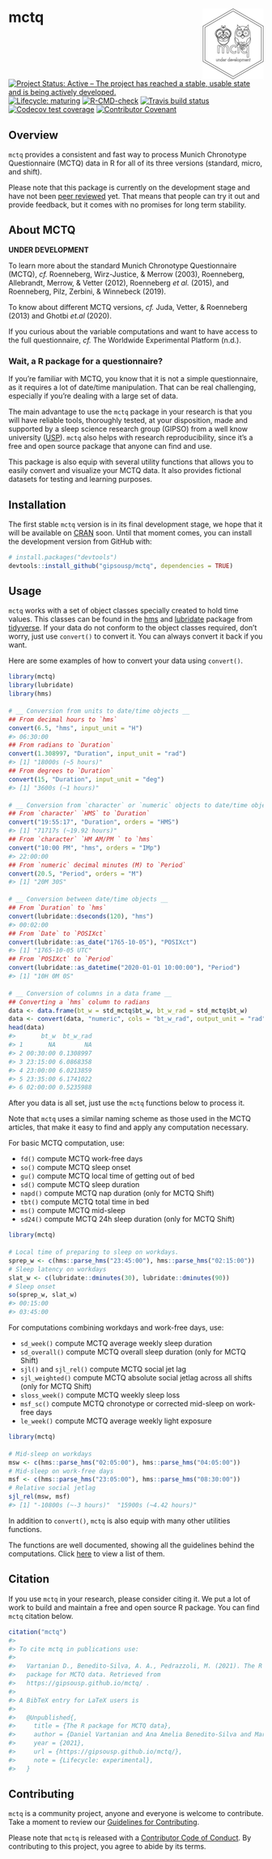 
<!-- README.md is generated from README.Rmd. Please edit that file -->

# mctq <a href='https://gipsousp.github.io/mctq'><img src='man/figures/logo.png' align="right" height="139" /></a>

<!-- badges: start -->
<!-- To do: Add Code coverage (when possible) <https://docs.codecov.io/> -->

[![Project Status: Active – The project has reached a stable, usable
state and is being actively
developed.](https://www.repostatus.org/badges/latest/active.svg)](https://www.repostatus.org/#active)
[![Lifecycle:
maturing](https://img.shields.io/badge/lifecycle-maturing-blue.svg)](https://www.tidyverse.org/lifecycle/#maturing)
[![R-CMD-check](https://github.com/gipsousp/mctq/workflows/R-CMD-check/badge.svg)](https://github.com/gipsousp/mctq/actions)
[![Travis build
status](https://travis-ci.com/gipsousp/mctq.svg?branch=master)](https://travis-ci.com/gipsousp/mctq)
[![Codecov test
coverage](https://codecov.io/gh/gipsousp/mctq/branch/master/graph/badge.svg)](https://codecov.io/gh/gipsousp/mctq?branch=master)
[![Contributor
Covenant](https://img.shields.io/badge/Contributor%20Covenant-v2.0%20adopted-ff69b4.svg)](https://gipsousp.github.io/mctq/CODE_OF_CONDUCT.html)
<!-- badges: end -->

## Overview

`mctq` provides a consistent and fast way to process Munich Chronotype
Questionnaire (MCTQ) data in R for all of its three versions (standard,
micro, and shift).

Please note that this package is currently on the development stage and
have not been [peer
reviewed](https://devguide.ropensci.org/softwarereviewintro.html) yet.
That means that people can try it out and provide feedback, but it comes
with no promises for long term stability.

## About MCTQ

**UNDER DEVELOPMENT**

To learn more about the standard Munich Chronotype Questionnaire (MCTQ),
*cf.* Roenneberg, Wirz-Justice, & Merrow (2003), Roenneberg, Allebrandt,
Merrow, & Vetter (2012), Roenneberg *et al.* (2015), and Roenneberg,
Pilz, Zerbini, & Winnebeck (2019).

To know about different MCTQ versions, *cf.* Juda, Vetter, & Roenneberg
(2013) and Ghotbi *et.al* (2020).

If you curious about the variable computations and want to have access
to the full questionnaire, *cf.* The Worldwide Experimental Platform
(n.d.).

### Wait, a R package for a questionnaire?

If you’re familiar with MCTQ, you know that it is not a simple
questionnaire, as it requires a lot of date/time manipulation. That can
be real challenging, especially if you’re dealing with a large set of
data.

The main advantage to use the `mctq` package in your research is that
you will have reliable tools, thoroughly tested, at your disposition,
made and supported by a sleep science research group (GIPSO) from a well
know university ([USP](https://www5.usp.br/)). `mctq` also helps with
research reproducibility, since it’s a free and open source package that
anyone can find and use.

This package is also equip with several utility functions that allows
you to easily convert and visualize your MCTQ data. It also provides
fictional datasets for testing and learning purposes.

## Installation

The first stable `mctq` version is in its final development stage, we
hope that it will be available on [CRAN](https://cran.r-project.org/)
soon. Until that moment comes, you can install the development version
from GitHub with:

``` r
# install.packages("devtools")
devtools::install_github("gipsousp/mctq", dependencies = TRUE)
```

## Usage

`mctq` works with a set of object classes specially created to hold time
values. This classes can be found in the
[hms](https://hms.tidyverse.org/) and
[lubridate](https://lubridate.tidyverse.org/) package from
[tidyverse](https://www.tidyverse.org/packages/). If your data do not
conform to the object classes required, don’t worry, just use
`convert()` to convert it. You can always convert it back if you want.

Here are some examples of how to convert your data using `convert()`.

``` r
library(mctq)
library(lubridate)
library(hms)

# __ Conversion from units to date/time objects __
## From decimal hours to `hms`
convert(6.5, "hms", input_unit = "H")
#> 06:30:00
## From radians to `Duration`
convert(1.308997, "Duration", input_unit = "rad")
#> [1] "18000s (~5 hours)"
## From degrees to `Duration`
convert(15, "Duration", input_unit = "deg")
#> [1] "3600s (~1 hours)"

# __ Conversion from `character` or `numeric` objects to date/time objects __
## From `character` `HMS` to `Duration`
convert("19:55:17", "Duration", orders = "HMS")
#> [1] "71717s (~19.92 hours)"
## From `character` `HM AM/PM ` to `hms`
convert("10:00 PM", "hms", orders = "IMp")
#> 22:00:00
## From `numeric` decimal minutes (M) to `Period`
convert(20.5, "Period", orders = "M")
#> [1] "20M 30S"

# __ Conversion between date/time objects __
## From `Duration` to `hms`
convert(lubridate::dseconds(120), "hms")
#> 00:02:00
## From `Date` to `POSIXct`
convert(lubridate::as_date("1765-10-05"), "POSIXct")
#> [1] "1765-10-05 UTC"
## From `POSIXct` to `Period`
convert(lubridate::as_datetime("2020-01-01 10:00:00"), "Period")
#> [1] "10H 0M 0S"

# __ Conversion of columns in a data frame __
## Converting a `hms` column to radians
data <- data.frame(bt_w = std_mctq$bt_w, bt_w_rad = std_mctq$bt_w)
data <- convert(data, "numeric", cols = "bt_w_rad", output_unit = "rad")
head(data)
#>       bt_w  bt_w_rad
#> 1       NA        NA
#> 2 00:30:00 0.1308997
#> 3 23:15:00 6.0868358
#> 4 23:00:00 6.0213859
#> 5 23:35:00 6.1741022
#> 6 02:00:00 0.5235988
```

After you data is all set, just use the `mctq` functions below to
process it.

Note that `mctq` uses a similar naming scheme as those used in the MCTQ
articles, that make it easy to find and apply any computation necessary.

For basic MCTQ computation, use:

-   `fd()` compute MCTQ work-free days
-   `so()` compute MCTQ sleep onset
-   `gu()` compute MCTQ local time of getting out of bed
-   `sd()` compute MCTQ sleep duration
-   `napd()` compute MCTQ nap duration (only for MCTQ Shift)
-   `tbt()` compute MCTQ total time in bed
-   `ms()` compute MCTQ mid-sleep
-   `sd24()` compute MCTQ 24h sleep duration (only for MCTQ Shift)

``` r
library(mctq)

# Local time of preparing to sleep on workdays.
sprep_w <- c(hms::parse_hms("23:45:00"), hms::parse_hms("02:15:00"))
# Sleep latency on workdays
slat_w <- c(lubridate::dminutes(30), lubridate::dminutes(90))
# Sleep onset
so(sprep_w, slat_w)
#> 00:15:00
#> 03:45:00
```

For computations combining workdays and work-free days, use:

-   `sd_week()` compute MCTQ average weekly sleep duration
-   `sd_overall()` compute MCTQ overall sleep duration (only for MCTQ
    Shift)
-   `sjl()` and `sjl_rel()` compute MCTQ social jet lag
-   `sjl_weighted()` compute MCTQ absolute social jetlag across all
    shifts (only for MCTQ Shift)
-   `sloss_week()` compute MCTQ weekly sleep loss
-   `msf_sc()` compute MCTQ chronotype or corrected mid-sleep on
    work-free days
-   `le_week()` compute MCTQ average weekly light exposure

``` r
library(mctq)

# Mid-sleep on workdays
msw <- c(hms::parse_hms("02:05:00"), hms::parse_hms("04:05:00"))
# Mid-sleep on work-free days
msf <- c(hms::parse_hms("23:05:00"), hms::parse_hms("08:30:00"))
# Relative social jetlag
sjl_rel(msw, msf)
#> [1] "-10800s (~-3 hours)"  "15900s (~4.42 hours)"
```

In addition to `convert()`, `mctq` is also equip with many other
utilities functions.

The functions are well documented, showing all the guidelines behind the
computations. Click
[here](https://gipsousp.github.io/mctq/reference/index.html) to view a
list of them.

## Citation

If you use `mctq` in your research, please consider citing it. We put a
lot of work to build and maintain a free and open source R package. You
can find `mctq` citation below.

``` r
citation("mctq")
#> 
#> To cite mctq in publications use:
#> 
#>   Vartanian D., Benedito-Silva, A. A., Pedrazzoli, M. (2021). The R
#>   package for MCTQ data. Retrieved from
#>   https://gipsousp.github.io/mctq/ .
#> 
#> A BibTeX entry for LaTeX users is
#> 
#>   @Unpublished{,
#>     title = {The R package for MCTQ data},
#>     author = {Daniel Vartanian and Ana Amelia Benedito-Silva and Mario Pedrazzoli},
#>     year = {2021},
#>     url = {https://gipsousp.github.io/mctq/},
#>     note = {Lifecycle: experimental},
#>   }
```

## Contributing

`mctq` is a community project, anyone and everyone is welcome to
contribute. Take a moment to review our [Guidelines for
Contributing](https://gipsousp.github.io/mctq/CONTRIBUTING.html).

Please note that `mctq` is released with a [Contributor Code of
Conduct](https://gipsousp.github.io/mctq/CODE_OF_CONDUCT.html). By
contributing to this project, you agree to abide by its terms.
